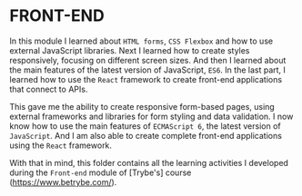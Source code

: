 # FRONT-END

In this module I learned about `HTML forms`, `CSS Flexbox` and how to use external JavaScript libraries. Next I learned how to create styles responsively, focusing on different screen sizes. And then I learned about the main features of the latest version of JavaScript, `ES6`. In the last part, I learned how to use the `React` framework to create front-end applications that connect to APIs.

This gave me the ability to create responsive form-based pages, using external frameworks and libraries for form styling and data validation. I now know how to use the main features of `ECMAScript 6`, the latest version of `JavaScript`. And I am also able to create complete front-end applications using the `React` framework.

With that in mind, this folder contains all the learning activities I developed during the `Front-end` module of [Trybe's] course (https://www.betrybe.com/). 